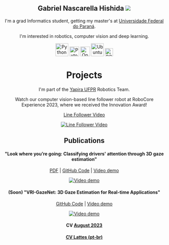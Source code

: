 <div style="text-align: center;">

 <h2>Gabriel Nascarella Hishida <img class="profile-picture" src="https://avatars.githubusercontent.com/u/55661167?v=4"></h2>

<p>I'm a grad Informatics student, getting my master's at <a href="https://web.inf.ufpr.br/bcc/">Universidade Federal do Paraná</a>.</p> 
<p>I'm interested in robotics, computer vision and deep learning.</p>

<div class="icon-container">
        <a href="https://www.python.org/"><img class="icon_img" alt="Python" width="40px" src="https://img.icons8.com/color/240/000000/python.png"></a>
        <a href="https://pytorch.org/"><img class="icon_img" alt="Pytorch" width="30px" src="https://raw.githubusercontent.com/pytorch/pytorch/main/docs/source/_static/img/pytorch-logo-dark.png"></a>
        <a href="https://opencv.org/"><img class="icon_img" alt="OpenCV" width="30px" src="https://opencv.org/wp-content/uploads/2022/05/logo.png"></a>
        <a href="https://ubuntu.com/"><img class="icon_img" alt="Ubuntu" width="40px" src="https://img.icons8.com/color/96/000000/ubuntu--v1.png"></a>
        <a href="https://www.ros.org/"><img class="icon_img" alt="ROS" height="25px" src="https://upload.wikimedia.org/wikipedia/commons/thumb/b/bb/Ros_logo.svg/1280px-Ros_logo.svg.png"></a>
    </div>

<h1>Projects</h1>

<p>I'm part of the <a href="https://www.facebook.com/ufpr.yapira">Yapira UFPR</a> Robotics Team.</p> 
<p>Watch our computer vision-based line follower robot at RoboCore Experience 2023, where we received the Innovation Award!</p>

<a href="https://www.youtube.com/watch?v=ufpI7cly8JM">Line Follower Video</a>

<a href="https://www.youtube.com/watch?v=ufpI7cly8JM"><img src="https://img.youtube.com/vi/ufpI7cly8JM/0.jpg" alt="Line Follower Video"></a>

<h2>Publications</h2>

<h4>"Look where you’re going: Classifying drivers' attention through 3D gaze estimation"</h4>
    <p><a href="./Thesis_LWYG.pdf">PDF</a> | <a href="https://github.com/VRI-UFPR/LWYG-drivers-attention">GitHub Code</a> | <a href="https://www.youtube.com/watch?v=_muyewFN-GU">Video demo</a> </p>

<a href="https://www.youtube.com/watch?v=_muyewFN-GU"><img src="https://img.youtube.com/vi/_muyewFN-GU/0.jpg" alt="Video demo"></a>

<h4>(Soon) "VRI-GazeNet: 3D Gaze Estimation for Real-time Applications"</h4>
    <p><a href="https://github.com/VRI-UFPR/GazeNet">GitHub Code</a> | <a href="https://www.youtube.com/watch?v=s49nZorNE7A">Video demo</a></p>

<a href="https://www.youtube.com/watch?v=s49nZorNE7A"><img src="https://img.youtube.com/vi/s49nZorNE7A/0.jpg" alt="Video demo"></a>

<h4>CV <a href="./CV Aug 2023.pdf">August 2023</a></h4> 
<h4><a href="http://lattes.cnpq.br/5118923055291342">CV Lattes (pt-br)</a></h4>
</div>
